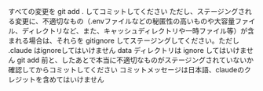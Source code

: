 すべての変更を git add . してコミットしてください
ただし、ステージングされる変更に、不適切なもの（.envファイルなどの秘匿性の高いものや大容量ファイル、ディレクトリなど、また、キャッシュディレクトリや一時ファイル等）が含まれる場合は、それらを gitignore してステージングしてください。ただし .claude はignoreしてはいけません
data ディレクトリは ignore してはいけません
git add 前と、したあとで本当に不適切なものがステージングされていないか確認してからコミットしてください
コミットメッセージは日本語、claudeのクレジットを含めてはいけません